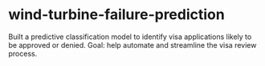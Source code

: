 # wind-turbine-failure-prediction
Built a predictive classification model to identify visa applications likely to be approved or denied. Goal: help automate and streamline the visa review process.
